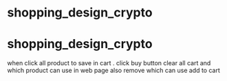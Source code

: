 # shopping_design_crypto
# shopping_design_crypto
when click all product to save in cart .
click buy button clear all cart and which product can use in web page also remove which can use add to cart
